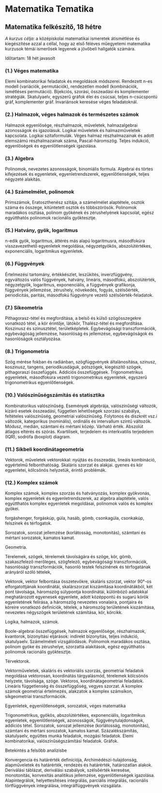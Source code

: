 # Matematika Tematika

## Matematika felkészítő, 18 hétre

_A kurzus célja:_ a középiskolai matematikai ismeretek átismétlése és kiegészítése azzal a céllal, hogy az első féléves műegyetemi matematika kurzusok témái ismerősek legyenek a jövőbeli hallgatók számára.  

Időtartam: 18 hét javasolt

### (1.) Véges matematika

Elemi kombinatorikai feladatok és megoldások módszerei. Rendezett n-es modell (variációk, permutációk), rendezetlen modell (kombinációk, ismétléses permutáció). Bijekciós, szorási, összeadási és komplementer stratégiák. Skatulyaelv, egyszerű gráfok élei és csúcsai, teljes n-csúcspontú gráf, komplementer gráf. Invariánsok keresése véges feladatoknál.

### (2.) Halmazok, véges halmazok és természetes számok

Halmazok egyenlősége, részhalmazok, műveletek, halmazalgebrai azonosságok és igazolásuk. Logikai műveletek és halmazműveletek kapcsolata. Logikai szitaformulák. Véges halmaz részhalmazainak és adott elemszámú részhalmazainak száma, Pascal-háromszög. Teljes indukció, egyenlőségek és egyenlőtlenségek igazolása. 

### (3.) Algebra

Polinomok, nevezetes azonosságok, binomiális formula. Algebrai és törtes kifejezések és egyenletek, egyenletrendszerek, egyenlőtlenségek, teljes négyzeté alakítás.

### (4.) Számelmélet, polinomok

Prímszámok, Eratoszthenész szitája, a számelmélet alaptétele, osztók száma és összege, kitüntetett osztók és többszörösök. Polinomok maradákos osztása,  polinom gyökének és zérushelyének kapcsolat, egész együtthatós polinomok racionális gyöktesztje. 

### (5.) Hatvány, gyök, logaritmus

n-edik gyök, logaritmus, áttérés más alapú logaritmusra, másodfokúra visszavezethető egyenletek megoldása, négyzetgyökös, abszolútértékes, exponenciális, logaritmikus egyenletek.

### (6.) Függvények

Értelmezési tartomány, értékkészlet, leszűkítés, inverzfüggvény, egyváltozós valós függvények, hatvány, lineáris, másodfokú, abszolútérték, négyzetgyök, logaritmus, exponenciális, a függvények grafikonja, függvények jellemzése, zérushely, növekedés, fogyás, szélsőérték, periodicitás, paritás, másodfokú függvényre vezető szélsőérték-feladatok.

### (7.) Síkeometria

Pithagorasz-tétel és megfordítása, a belső és külső szögösszegekre vonatkozó tétel, a kör érintője, látókör, Thalész-tétel és megfordítása. Koszinusz és szinusztétel, területképletek. Egybevágósági transzformációk, egybevágóság jellemzése, hasonlóság és jellemzése, egybevágóságok és hasonlóságok osztályozása. 

### (8.) Trigonometria

Szög mérése fokban és radiánban, szögfüggvények általánosítása, szinusz, koszinusz, tangens, periodikusdáguk, pótszögek, kiegészítő szögek, pithagoraszi összefüggés. Addíciós összefüggések. Trigonometrikus egyenletek, másodfokúra vezető trigonometrikus egyenletek, egyszerű trigonometrikus egyenlőtlenségek. 

### (10.) Valószínűségszámítás és statisztika
Kombinatorikus valószínűség. Események algebrája, valószínűségi változók, kizáró esetek összeadási, független lehetőségek szorzási szabálya, feltételes valószínűség, geometriai valószínűség. Folytonos és diszkrét vsz.i változók, kategorikus (nominális), ordinális és intervallum szintű változók. Módusz, medián,  számtani és mértani közép. Várható érték. Abszolút átlagos eltérés és szórás. Kvartilisek, terjedelem és interkvatilis terjedelem (IQR), sodrófa (boxplot) diagram.

### (11.) Síkbeli koordinátageometria

Vektorok, műveletek vektorokkal: nyújtás és összeadás, lineáis kombináció, egyértelmű felbonthatóság. Skaláris szorzat és alakjai. gyenes és kör egyenletei, kölcsönös helyzetük, érintő problémák. 

### (12.) Komplex számok

Komplex számok, komplex szorzás és hatványozás, komplex gyökvonás, komplex egyenletek és egyenletrendszerek, az algebra alaptétele, valós együtthatós komplex egyenletek megoldásai, polinomok valós és komplex gyökei.







forgáshenger, forgáskúp, gúla, hasáb, gömb, csonkagúla, csonkakúp, felszínek és térfogatok.




Sorozatok, sorozat jellemzése (korlátosság, monotonitás), számtani és mértani sorozatok, kamatos kamat.

Geometria.

Térelemek, szögek, térelemek távolságára és szöge, kör, gömb, szakaszfelező merőleges, szögfelező, egybevágósági transzformációk, hasonlósági transzformációk, hasonló testek felszínének és térfogatának arányáról szóló tételek, 

Vektorok, vektor felbontása összetevőkre, skaláris szorzat, vektor 90°-os elforgatottjának koordinátái, skalárszorzat kiszámítása koordinátákból, két pont távolsága, háromszög súlypontja koordinátái, különböző adatokkal meghatározott egyenesek egyenlete, adott középpontú és sugarú körök egyenletének felírása, a háromszög nevezetes vonalaira, pontjaira és köreire vonatkozó definíciók, tételek, a háromszög területének kiszámítása, nevezetes négyszögek területének számítása, kör, körcikk.



Logika, halmazok, számok.

Boole-algebrai összefüggések, halmazok egyenlősége, részhalmazok, kvantorok, bizonyítási eljárások: indirekt bizonyítás, teljes indukció, skatulyaelv. Számelméleti vizsgálódások. Polinomok maradákos osztása, polinom gyöke és zérushelye, szorzattá alakítások, egész együtthatós polinomok racionális gyöktesztje. 

Térvektorok.

Vektorműveletek, skaláris és vektoriális szorzás, geometriai feladatok megoldása vektorosan, koordinátás tárgyalásmód, térelemek kölcsönös helyzete, távolsága, szöge. Vektoros, koordinátageometriai feladatok. Lineáris függetlenség és összefüggőség, vegyes szorzat. A komplex számok geometriai értelmezés, alakzatok a komplex számsíkon, síkgeometriai transzformációk.

Egyenletek, egyenlőtlenségek, sorozatok, véges matematika

Trigonometrikus, gyökös, abszolútértékes, exponenciális, logaritmikus egyenletek, egyenlőtlenségek, azonosságok, függvénytulajdonságok, addíciós tétel. Sorozatok, sorozat jellemzése (korlátosság, monotonitás), számtani és mértani sorozatok, kamatos kamat. Százalékszámítás, skatulyaelv, együttes munka feladatok, mozgási feladatok. Elemi kombinatorikai, valószínűségszámítási feladatok. Gráfok.

Betekintés a felsőbb analízisbe

Konvergencia és határérték definíciója, Archimédészi-tulajdonság, alapműveletek és határérték, rendezés és határérték, határozatlan alakok. Deriválási táblázat, deriválási szabályok, szélsőérték keresése, monotonitás, konvexitás analitikus jellemzése, egyenlőtlenségek igazolása. Alapintegrálok, helyettesítéses integrálás, parciális integrálás, racionális törtfüggvények integrálása, integrálfüggvények vizsgálata.


